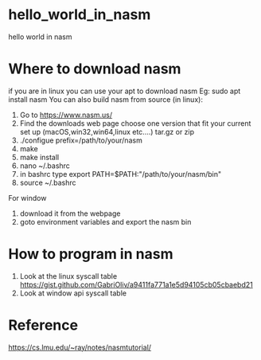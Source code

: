 # hello_world_in_nasm
hello world in nasm

# Where to download nasm
if you are in linux you can use your apt to download nasm
Eg: sudo apt install  nasm
You can also build nasm from source (in linux):
1. Go to https://www.nasm.us/
2. Find the downloads web page choose one version that fit your current set up (macOS,win32,win64,linux etc....) tar.gz or zip
3. ./configue prefix=/path/to/your/nasm
4. make
5. make install
6. nano ~/.bashrc 
7. in bashrc type export PATH=$PATH:"/path/to/your/nasm/bin"
8. source ~/.bashrc

For window
1. download it from the webpage
2. goto environment variables and export the nasm bin

# How to program in nasm
1. Look at the linux syscall table https://gist.github.com/GabriOliv/a9411fa771a1e5d94105cb05cbaebd21
2. Look at window api syscall table

# Reference
https://cs.lmu.edu/~ray/notes/nasmtutorial/
